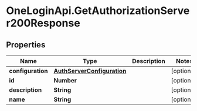 # OneLoginApi.GetAuthorizationServer200Response

## Properties

Name | Type | Description | Notes
------------ | ------------- | ------------- | -------------
**configuration** | [**AuthServerConfiguration**](AuthServerConfiguration.md) |  | [optional] 
**id** | **Number** |  | [optional] 
**description** | **String** |  | [optional] 
**name** | **String** |  | [optional] 


